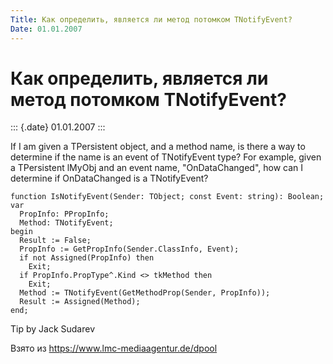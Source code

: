 ```yaml
---
Title: Как определить, является ли метод потомком TNotifyEvent?
Date: 01.01.2007
---
```



Как определить, является ли метод потомком TNotifyEvent?
========================================================

::: {.date}
01.01.2007
:::

If I am given a TPersistent object, and a method name, is there a way to
determine if the name is an event of TNotifyEvent type? For example,
given a TPersistent lMyObj and an event name, \"OnDataChanged\", how can
I determine if OnDataChanged is a TNotifyEvent?

    function IsNotifyEvent(Sender: TObject; const Event: string): Boolean;
    var
      PropInfo: PPropInfo;
      Method: TNotifyEvent;
    begin
      Result := False;
      PropInfo := GetPropInfo(Sender.ClassInfo, Event);
      if not Assigned(PropInfo) then
        Exit;
      if PropInfo.PropType^.Kind <> tkMethod then
        Exit;
      Method := TNotifyEvent(GetMethodProp(Sender, PropInfo));
      Result := Assigned(Method);
    end;

Tip by Jack Sudarev

Взято из <https://www.lmc-mediaagentur.de/dpool>
